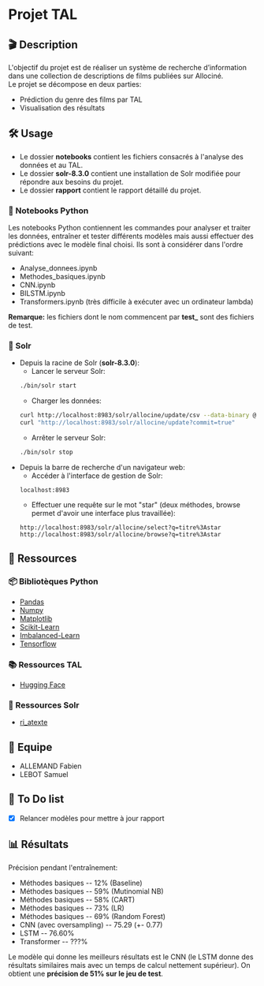 # Projet TAL

## 🎬 Description
L'objectif du projet est de réaliser un système de recherche d’information dans une collection de descriptions de films publiées sur Allociné.  
Le projet se décompose en deux parties:  
- Prédiction du genre des films par TAL
- Visualisation des résultats

## 🛠 Usage
- Le dossier **notebooks** contient les fichiers consacrés à l'analyse des données et au TAL.
- Le dossier **solr-8.3.0** contient une installation de Solr modifiée pour répondre aux besoins du projet.
- Le dossier **rapport** contient le rapport détaillé du projet.

### 🐍 Notebooks Python
Les notebooks Python contiennent les commandes pour analyser et traiter les données, entraîner et tester différents modèles mais aussi effectuer des prédictions avec le modèle final choisi. Ils sont à considérer dans l'ordre suivant:
- Analyse_donnees.ipynb
- Methodes_basiques.ipynb
- CNN.ipynb
- BILSTM.ipynb
- Transformers.ipynb (très difficile à exécuter avec un ordinateur lambda)

**Remarque:** les fichiers dont le nom commencent par **test_** sont des fichiers de test.

### 🔎 Solr
- Depuis la racine de Solr (**solr-8.3.0**):
    - Lancer le serveur Solr:
    ```bash
    ./bin/solr start
    ```
    - Charger les données:
    ```bash
    curl http://localhost:8983/solr/allocine/update/csv --data-binary @../data/test_results.csv -H 'Content-type:text/plain; charset=utf-8'
    curl "http://localhost:8983/solr/allocine/update?commit=true"
    ```
    - Arrêter le serveur Solr:
    ```bash
    ./bin/solr stop
    ```
- Depuis la barre de recherche d'un navigateur web:
    - Accéder à l'interface de gestion de Solr:
    ```url
    localhost:8983
    ```
    - Effectuer une requête sur le mot "star" (deux méthodes, browse permet d'avoir une interface plus travaillée):
    ```url
    http://localhost:8983/solr/allocine/select?q=titre%3Astar
    http://localhost:8983/solr/allocine/browse?q=titre%3Astar
    ```

## 📎 Ressources

### 📦 Bibliotèques Python
- [Pandas](https://pandas.pydata.org/)
- [Numpy](https://numpy.org/)
- [Matplotlib](https://matplotlib.org/)
- [Scikit-Learn](https://scikit-learn.org/stable/)
- [Imbalanced-Learn](https://imbalanced-learn.org/stable/)
- [Tensorflow](https://www.tensorflow.org/?hl=fr)

### 📚 Ressources TAL
- [Hugging Face](https://huggingface.co/models)

### 🔎 Ressources Solr
- [ri_atexte](https://git.unistra.fr/ruizfabo/ri_atexte)

## 👥 Equipe
- ALLEMAND Fabien
- LEBOT Samuel

## 📝 To Do list
- [x] Relancer modèles pour mettre à jour rapport

## 📊 Résultats
Précision pendant l'entraînement:
- Méthodes basiques -- 12% (Baseline)
- Méthodes basiques -- 59% (Mutinomial NB)
- Méthodes basiques -- 58% (CART)
- Méthodes basiques -- 73% (LR)
- Méthodes basiques -- 69% (Random Forest)
- CNN (avec oversampling) -- 75.29 (+- 0.77)
- LSTM -- 76.60%
- Transformer -- ???%

Le modèle qui donne les meilleurs résultats est le CNN (le LSTM donne des résultats similaires mais avec un temps de calcul nettement supérieur). On obtient une **précision de 51% sur le jeu de test**.